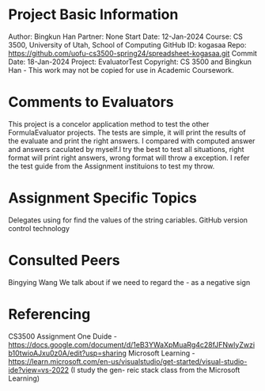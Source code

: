 ﻿# Project Basic Information
Author: Bingkun Han
Partner: None
Start Date: 12-Jan-2024
Course: CS 3500, University of Utah, School of Computing
GitHub ID: kogasaa
Repo: https://github.com/uofu-cs3500-spring24/spreadsheet-kogasaa.git
Commit Date: 18-Jan-2024
Project: EvaluatorTest
Copyright: CS 3500 and Bingkun Han - This work may not be copied for use in Academic Coursework.

# Comments to Evaluators
This project is a concelor application method to test the other FormulaEvaluator projects. The tests are simple, it will print 
the results of the evaluate and print the right answers. I compared with computed answer and answers caculated by myself.I try
the best to test all situations, right format will print right answers, wrong format will throw a exception. I refer the test 
guide from the Assignment instituions to test my throw.

# Assignment Specific Topics
Delegates using for find the values of the string cariables.
GitHub version control technology

# Consulted Peers
Bingying Wang We talk about if we need to regard the - as a negative sign

# Referencing
CS3500 Assignment One Duide - https://docs.google.com/document/d/1eB3YWaXpMuaRg4c28fJFNwlyZwzib10twioAJxu0z0A/edit?usp=sharing
Microsoft Learning - https://learn.microsoft.com/en-us/visualstudio/get-started/visual-studio-ide?view=vs-2022 (I study the gen-
reic stack class from the Microsoft Learning)